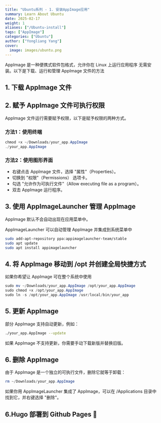 ```yaml
---
title: "Ubuntu系列 - 1. 安装AppImage应用"
summary: Learn About Ubuntu
date: 2025-02-17
weight: 1
aliases: ["/Ubuntu-install"]
tags: ["AppImage"]
categories: ["Ubuntu"]
author: ["Yongliang Yang"]
cover:
  image: images/ubuntu.png
---
```


AppImage 是一种便携式软件包格式，允许你在 Linux 上运行应用程序 无需安装。以下是下载、运行和管理 AppImage 文件的方法

## 1. 下载 AppImage 文件


## 2. 赋予 AppImage 文件可执行权限

AppImage 文件运行需要赋予权限，以下是赋予权限的两种方式。

### 方法1：使用终端

```Powershell
chmod +x ~/Downloads/your_app.AppImage
./your_app.AppImage
```

### 方法2：使用图形界面
- 右键点击 AppImage 文件，选择 "属性"（Properties）。
- 切换到 "权限"（Permissions） 选项卡。
- 勾选 "允许作为可执行文件"（Allow executing file as a program）。
- 双击 AppImage 运行程序。


## 3. 使用 AppImageLauncher 管理 AppImage

AppImage 默认不会自动出现在应用菜单中。

AppImageLauncher 可以自动管理 AppImage 并集成到系统菜单中

```bash
sudo add-apt-repository ppa:appimagelauncher-team/stable
sudo apt update
sudo apt install appimagelauncher
```


## 4. 将 AppImage 移动到 /opt 并创建全局快捷方式

如果你希望让 AppImage 可在整个系统中使用

```Powershell
sudo mv ~/Downloads/your_app.AppImage /opt/your_app.AppImage
sudo chmod +x /opt/your_app.AppImage
sudo ln -s /opt/your_app.AppImage /usr/local/bin/your_app
```



## 5. 更新 AppImage

部分 AppImage 支持自动更新，例如：
```bash
./your_app.AppImage --update
```
如果 AppImage 不支持更新，你需要手动下载新版并替换旧版。

## 6. 删除 AppImage

由于 AppImage 是一个独立的可执行文件，删除它就等于卸载：

```Powershell
rm ~/Downloads/your_app.AppImage
```

如果你用 AppImageLauncher 集成了 AppImage，可以在 /Applications 目录中找到它，并右键选择 "删除"。




## 6.Hugo 部署到 Github Pages 🚀








